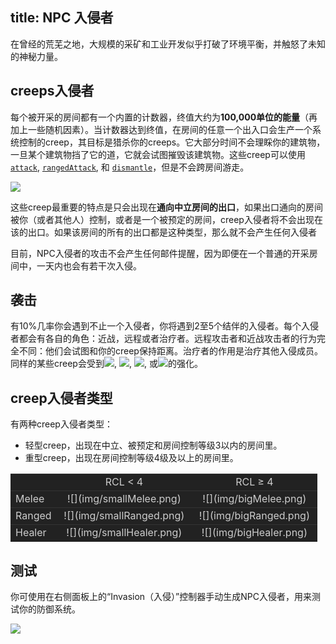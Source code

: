 title: NPC 入侵者 
---

在曾经的荒芜之地，大规模的采矿和工业开发似乎打破了环境平衡，并触怒了未知的神秘力量。

## creeps入侵者

每个被开采的房间都有一个内置的计数器，终值大约为**100,000单位的能量**（再加上一些随机因素）。当计数器达到终值，在房间的任意一个出入口会生产一个系统控制的creep，其目标是猎杀你的creeps。它大部分时间不会理睬你的建筑物，一旦某个建筑物挡了它的道，它就会试图摧毁该建筑物。这些creep可以使用[`attack`](/api/#Creep.attack), [`rangedAttack`](/api/#Creep.rangedAttack), 和 [`dismantle`](/api/#Creep.dismantle)，但是不会跨房间游走。

![](img/invader.png)

这些creep最重要的特点是只会出现在**通向中立房间的出口**，如果出口通向的房间被你（或者其他人）控制，或者是一个被预定的房间，creep入侵者将不会出现在该的出口。如果该房间的所有的出口都是这种类型，那么就不会产生任何入侵者

目前，NPC入侵者的攻击不会产生任何邮件提醒，因为即便在一个普通的开采房间中，一天内也会有若干次入侵。

## 袭击

有10%几率你会遇到不止一个入侵者，你将遇到2至5个结伴的入侵者。每个入侵者都会有各自的角色：近战，远程或者治疗者。远程攻击者和近战攻击者的行为完全不同：他们会试图和你的creep保持距离。治疗者的作用是治疗其他入侵成员。同样的某些creep会受到![](//static.screeps.com/upload/mineral-icons/UH.png), ![](//static.screeps.com/upload/mineral-icons/KO.png), ![](//static.screeps.com/upload/mineral-icons/LO.png), 或![](//static.screeps.com/upload/mineral-icons/ZH.png)的强化。

## creep入侵者类型

有两种creep入侵者类型：

*   轻型creep，出现在中立、被预定和房间控制等级3以内的房间里。
*   重型creep，出现在房间控制等级4级及以上的房间里。

<style>
.invaders td {
    border-top: 1px solid #333;
    background-color: #222;
    color: #ccc;
}
</style>

<table class=invaders>
<tbody>
<tr>
<td width="15%"> </td>
<td style="text-align: center;">RCL < 4</td>
<td style="text-align: center;">RCL ≥ 4</td>
</tr>
<tr>
<td style="text-align: left;">Melee</td>
<td style="text-align: center;">![](img/smallMelee.png)</td>
<td style="text-align: center;">![](img/bigMelee.png)</td>
</tr>
<tr>
<td style="text-align: left;">Ranged</td>
<td style="text-align: center;">![](img/smallRanged.png)</td>
<td style="text-align: center;">![](img/bigRanged.png)</td>
</tr>
<tr>
<td style="text-align: left;">Healer</td>
<td style="text-align: center;">![](img/smallHealer.png)</td>
<td style="text-align: center;">![](img/bigHealer.png)</td>
</tr>
</tbody>
</table>

## 测试

你可使用在右侧面板上的“Invasion（入侵）”控制器手动生成NPC入侵者，用来测试你的防御系统。

![](img/chrome_2016-11-24_14-55-59.png)
